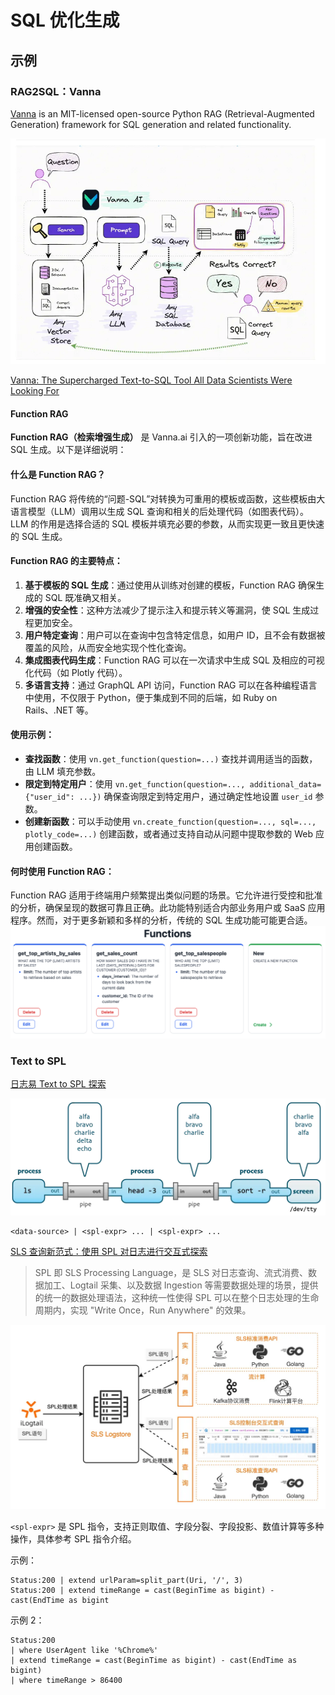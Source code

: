 # SQL 优化生成

## 示例

### RAG2SQL：Vanna

[Vanna](https://github.com/vanna-ai/vanna)  is an MIT-licensed open-source Python RAG (Retrieval-Augmented Generation)
framework for SQL generation and related functionality.

![](images/rag-to-sql.webp)

[Vanna: The Supercharged Text-to-SQL Tool All Data Scientists Were Looking For](https://blog.dailydoseofds.com/p/vanna-the-trainable-text-to-sql-agent)



#### Function RAG

**Function RAG（检索增强生成）** 是 Vanna.ai 引入的一项创新功能，旨在改进 SQL 生成。以下是详细说明：

#### 什么是 Function RAG？

Function RAG 将传统的“问题-SQL”对转换为可重用的模板或函数，这些模板由大语言模型（LLM）调用以生成 SQL 查询和相关的后处理代码（如图表代码）。LLM
的作用是选择合适的 SQL 模板并填充必要的参数，从而实现更一致且更快速的 SQL 生成。

#### Function RAG 的主要特点：

1. **基于模板的 SQL 生成**：通过使用从训练对创建的模板，Function RAG 确保生成的 SQL 既准确又相关。
2. **增强的安全性**：这种方法减少了提示注入和提示转义等漏洞，使 SQL 生成过程更加安全。
3. **用户特定查询**：用户可以在查询中包含特定信息，如用户 ID，且不会有数据被覆盖的风险，从而安全地实现个性化查询。
4. **集成图表代码生成**：Function RAG 可以在一次请求中生成 SQL 及相应的可视化代码（如 Plotly 代码）。
5. **多语言支持**：通过 GraphQL API 访问，Function RAG 可以在各种编程语言中使用，不仅限于 Python，便于集成到不同的后端，如
   Ruby on Rails、.NET 等。

#### 使用示例：

- **查找函数**：使用 `vn.get_function(question=...)` 查找并调用适当的函数，由 LLM 填充参数。
- **限定到特定用户**：使用 `vn.get_function(question=..., additional_data={"user_id": ...})`
  确保查询限定到特定用户，通过确定性地设置 `user_id` 参数。
- **创建新函数**：可以手动使用 `vn.create_function(question=..., sql=..., plotly_code=...)` 创建函数，或者通过支持自动从问题中提取参数的
  Web 应用创建函数。

#### 何时使用 Function RAG：

Function RAG 适用于终端用户频繁提出类似问题的场景。它允许进行受控和批准的分析，确保呈现的数据可靠且正确。此功能特别适合内部业务用户或
SaaS 应用程序。然而，对于更多新颖和多样的分析，传统的 SQL 生成功能可能更合适。
![](images/functions-browse.png)

### Text to SPL

[日志易 Text to SPL 探索](https://mp.weixin.qq.com/s/maEWbNBUhNaO0_WwfmSEPw)

![](images/ali-system-spl.png)

```jflex
<data-source> | <spl-expr> ... | <spl-expr> ...
```

[SLS 查询新范式：使用 SPL 对日志进行交互式探索](https://www.cnblogs.com/alisystemsoftware/p/18151174)

> SPL 即 SLS Processing Language，是 SLS 对日志查询、流式消费、数据加工、Logtail 采集、以及数据 Ingestion
> 等需要数据处理的场景，提供的统一的数据处理语法，这种统一性使得 SPL 可以在整个日志处理的生命周期内，实现 "Write Once，Run
> Anywhere" 的效果。

![](images/spl-arch.png)

`<spl-expr>` 是 SPL 指令，支持正则取值、字段分裂、字段投影、数值计算等多种操作，具体参考 SPL 指令介绍。

示例：

```
Status:200 | extend urlParam=split_part(Uri, '/', 3)
Status:200 | extend timeRange = cast(BeginTime as bigint) - cast(EndTime as bigint
```

示例 2：

```
Status:200 
| where UserAgent like '%Chrome%'
| extend timeRange = cast(BeginTime as bigint) - cast(EndTime as bigint)
| where timeRange > 86400
```

